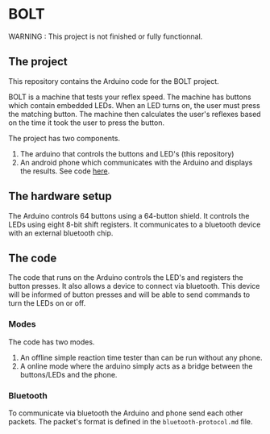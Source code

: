 # BOLT

WARNING : This project is not finished or fully functionnal.

## The project

This repository contains the Arduino code for the BOLT project.

BOLT is a machine that tests your reflex speed. The machine has buttons which contain embedded LEDs. When an LED turns on, the user must press the matching button. The machine then calculates the user's reflexes based on the time it took the user to press the button.

The project has two components.
1. The arduino that controls the buttons and LED's (this repository)
2. An android phone which communicates with the Arduino and displays the results. See code [here](https://github.com/SUPERETDUPER/bolt-android).

## The hardware setup

The Arduino controls 64 buttons using a 64-button shield. It controls the LEDs using eight 8-bit shift registers. It communicates to a bluetooth device with an external bluetooth chip.

## The code

The code that runs on the Arduino controls the LED's and registers the button presses. It also allows a device to connect via bluetooth. This device will be informed of button presses and will be able to send commands to turn the LEDs on or off.

### Modes

The code has two modes.
1. An offline simple reaction time tester than can be run without any phone.
2. A online mode where the arduino simply acts as a bridge between the buttons/LEDs and the phone.

### Bluetooth

To communicate via bluetooth the Arduino and phone send each other packets. The packet's format is defined in the `bluetooth-protocol.md` file.


